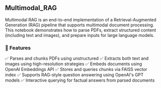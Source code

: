 ## Multimodal_RAG

Multimodal RAG is an end-to-end implementation of a Retrieval-Augmented Generation (RAG) pipeline that supports multimodal document processing. This notebook demonstrates how to parse PDFs, extract structured content (including text and images), and prepare inputs for large language models.

### 📌 Features
✅ Parses and chunks PDFs using unstructured
✅ Extracts both text and images using high-resolution strategies
✅ Embeds documents using OpenAI Embeddings API
✅ Stores and queries chunks via FAISS vector index
✅ Supports RAG-style question answering using OpenAI's GPT models
✅ Interactive querying for factual answers from parsed documents

